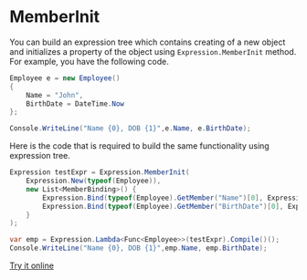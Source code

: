 # MemberInit

You can build an expression tree which contains creating of a new object and initializes a property of the object using `Expression.MemberInit` method. For example, you have the following code.

```csharp
Employee e = new Employee()
{
    Name = "John",
    BirthDate = DateTime.Now
};

Console.WriteLine("Name {0}, DOB {1}",e.Name, e.BirthDate);
```

Here is the code that is required to build the same functionality using expression tree. 

```csharp
Expression testExpr = Expression.MemberInit(
    Expression.New(typeof(Employee)),
    new List<MemberBinding>() {
        Expression.Bind(typeof(Employee).GetMember("Name")[0], Expression.Constant("John")),
        Expression.Bind(typeof(Employee).GetMember("BirthDate")[0], Expression.Constant(DateTime.Now))
    }
);

var emp = Expression.Lambda<Func<Employee>>(testExpr).Compile()();
Console.WriteLine("Name {0}, DOB {1}",emp.Name, emp.BirthDate);
```

[Try it online](https://dotnetfiddle.net/FrLceJ)